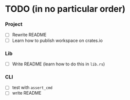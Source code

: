 # TODO (in no particular order)

### Project

- [ ] Rewrite README
- [ ] Learn how to publish workspace on crates.io

### Lib

- [ ] Write README (learn how to do this in `lib.rs`)

### CLI

- [ ] test with `assert_cmd`
- [ ] write README

